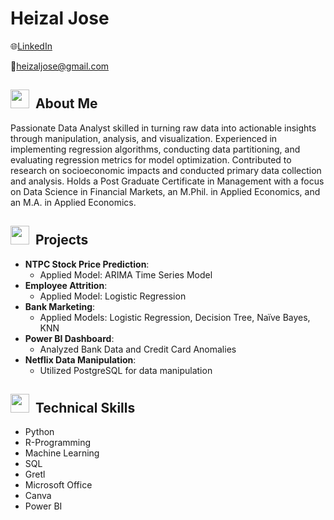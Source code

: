 # Heizal Jose
🌐[LinkedIn](https://www.linkedin.com/in/heizaljose)

📧heizaljose@gmail.com

<h2 align="left"><img src="https://www.google.com/url?sa=i&url=https%3A%2F%2Fwww.artstation.com%2Fartwork%2FrRm485&psig=AOvVaw1MAMf1x666O4_136da3Z3B&ust=1709111074942000&source=images&cd=vfe&opi=89978449&ved=0CBIQjRxqFwoTCLDvkoKVy4QDFQAAAAAdAAAAABAJ" width="30px">&nbsp; About Me</h2>

Passionate Data Analyst skilled in turning raw data into actionable insights through manipulation, analysis, and visualization. Experienced in implementing regression algorithms, conducting data partitioning, and evaluating regression metrics for model optimization. Contributed to research on socioeconomic impacts and conducted primary data collection and analysis. Holds a Post Graduate Certificate in Management with a focus on Data Science in Financial Markets, an M.Phil. in Applied Economics, and an M.A. in Applied Economics.

<h2 align="left"><img src="https://media.giphy.com/media/iY8CRBdQXODJSCERIr/giphy.gif" width="30px">&nbsp; Projects</h2>

- **NTPC Stock Price Prediction**:
  - Applied Model: ARIMA Time Series Model
- **Employee Attrition**:
  - Applied Model: Logistic Regression
- **Bank Marketing**:
  - Applied Models: Logistic Regression, Decision Tree, Naïve Bayes, KNN
- **Power BI Dashboard**:
  - Analyzed Bank Data and Credit Card Anomalies
- **Netflix Data Manipulation**:
  - Utilized PostgreSQL for data manipulation

<h2 align="left"><img src="https://media.giphy.com/media/iY8CRBdQXODJSCERIr/giphy.gif" width="30px">&nbsp; Technical Skills</h2>

- Python
- R-Programming
- Machine Learning
- SQL
- Gretl
- Microsoft Office
- Canva
- Power BI
